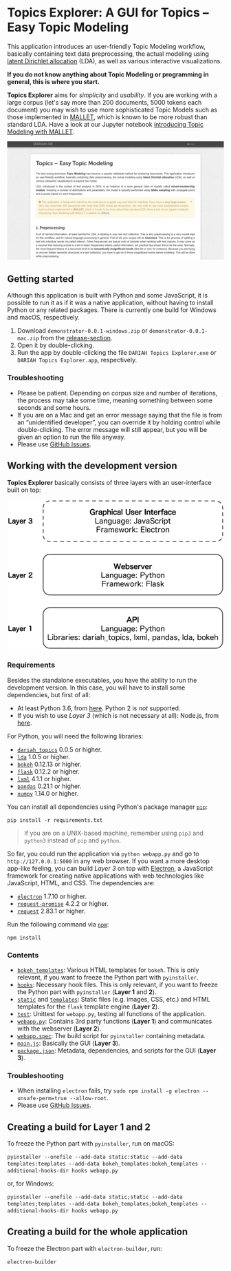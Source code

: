 # Topics Explorer: A GUI for Topics – Easy Topic Modeling
This application introduces an user-friendly Topic Modeling workflow, basically containing text data preprocessing, the actual modeling using [latent Dirichlet allocation](http://www.jmlr.org/papers/volume3/blei03a/blei03a.pdf) (LDA), as well as various interactive visualizations.

**If you do not know anything about Topic Modeling or programming in general, this is where you start.**

**Topics Explorer** aims for *simplicity* and *usability*. If you are working with a large corpus (let's say more than 200 documents, 5000 tokens each document) you may wish to use more sophisticated Topic Models such as those implemented in [MALLET](http://mallet.cs.umass.edu/topics.php), which is known to be more robust than standard LDA. Have a look at our Jupyter notebook [introducing Topic Modeling with MALLET](https://github.com/DARIAH-DE/Topics/IntroducingMallet.ipynb).

![Demonstrator Screenshot](screenshot.png)


## Getting started
Although this application is built with Python and some JavaScript, it is possible to run it as if it was a native application, without having to install Python or any related packages. There is currently one build for Windows and macOS, respectively.

1. Download `demonstrator-0.0.1-windows.zip` or `demonstrator-0.0.1-mac.zip` from the [release-section](https://github.com/DARIAH-DE/Topics/releases).
2. Open it by double-clicking.
3. Run the app by double-clicking the file `DARIAH Topics Explorer.exe` or `DARIAH Topics Explorer.app`, respectively.


### Troubleshooting
* Please be patient. Depending on corpus size and number of iterations, the process may take some time, meaning something between some seconds and some hours.
* If you are on a Mac and get an error message saying that the file is from an “unidentified developer”, you can override it by holding control while double-clicking. The error message will still appear, but you will be given an option to run the file anyway.
* Please use [GitHub Issues](https://github.com/DARIAH-DE/TopicsExplorer/issues).


## Working with the development version
**Topics Explorer** basically consists of three layers with an user-interface built on top:

<p align="center">
  <img src="layer.png" width=550px/>
</p>


### Requirements
Besides the standalone executables, you have the ability to run the development version. In this case, you will have to install some dependencies, but first of all:

* At least Python 3.6, from [here](https://www.python.org/downloads/). Python 2 is *not* supported.
* If you wish to use *Layer 3* (which is not necessary at all): Node.js, from [here](https://nodejs.org/en/download/).

For Python, you will need the following libraries:
* [`dariah_topics`](https://github.com/DARIAH-DE/Topics) 0.0.5 or higher.
* [`lda`](https://github.com/lda-project/lda) 1.0.5 or higher.
* [`bokeh`](https://github.com/bokeh/bokeh) 0.12.13 or higher.
* [`flask`](https://github.com/pallets/flask) 0.12.2 or higher.
* [`lxml`](https://github.com/lxml/lxml) 4.1.1 or higher.
* [`pandas`](https://github.com/pandas-dev/pandas) 0.21.1 or higher.
* [`numpy`](https://github.com/numpy/numpy) 1.14.0 or higher.

You can install all dependencies using Python's package manager [`pip`](https://pip.pypa.io/en/stable/):

```
pip install -r requirements.txt
```

> If you are on a UNIX-based machine, remember using `pip3` and `python3` instead of `pip` and `python`.

So far, you could run the application via `python webapp.py` and go to `http://127.0.0.1:5000` in any web browser. If you want a more desktop app-like feeling, you can build *Layer 3* on top with [Electron](https://electronjs.org/), a JavaScript framework for creating native applications with web technologies like JavaScript, HTML, and CSS. The dependencies are:

* [`electron`](https://github.com/electron/electron) 1.7.10 or higher.
* [`request-promise`](https://github.com/request/request-promise) 4.2.2 or higher.
* [`request`](https://github.com/request/request) 2.83.1 or higher.

Run the following command via [`npm`](https://www.npmjs.com/get-npm):

```
npm install
```

### Contents
* [`bokeh_templates`](bokeh_templates): Various HTML templates for `bokeh`. This is only relevant, if you want to freeze the Python part with `pyinstaller`.
* [`hooks`](hooks): Necessary hook files. This is only relevant, if you want to freeze the Python part with `pyinstaller` (**Layer 1** and **2**).
* [`static`](static) and [`templates`](templates): Static files (e.g. images, CSS, etc.) and HTML templates for the `flask` template engine (**Layer 2**).
* [`test`](test): Unittest for `webapp.py`, testing all functions of the application.
* [`webapp.py`](webapp.py): Contains 3rd party functions (**Layer 1**) and communicates with the webserver (**Layer 2**).
* [`webapp.spec`](webapp.spec): The build script for `pyinstaller` containing metadata.
* [`main.js`](main.js): Basically the GUI (**Layer 3**).
* [`package.json`](package.json): Metadata, dependencies, and scripts for the GUI (**Layer 3**).


### Troubleshooting
* When installing `electron` fails, try `sudo npm install -g electron --unsafe-perm=true --allow-root`.
* Please use [GitHub Issues](https://github.com/DARIAH-DE/TopicsExplorer/issues).


## Creating a build for Layer 1 and 2
To freeze the Python part with `pyinstaller`, run on macOS:

```
pyinstaller --onefile --add-data static:static --add-data templates:templates --add-data bokeh_templates:bokeh_templates --additional-hooks-dir hooks webapp.py
```

or, for Windows:
```
pyinstaller --onefile --add-data static;static --add-data templates;templates --add-data bokeh_templates;bokeh_templates --additional-hooks-dir hooks webapp.py
```
## Creating a build for the whole application
To freeze the Electron part with `electron-builder`, run:

```
electron-builder
```
